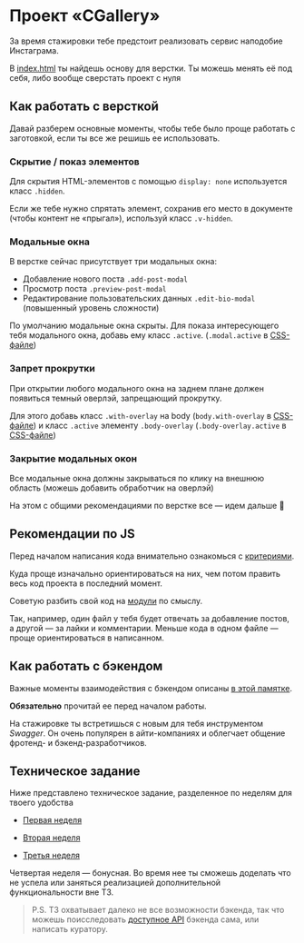 # Проект «CGallery»

За время стажировки тебе предстоит реализовать сервис наподобие Инстаграма.

В [index.html](./index.html) ты найдешь основу для верстки. Ты можешь менять её под себя, либо вообще сверстать проект с нуля

## Как работать с версткой

Давай разберем основные моменты, чтобы тебе было проще работать с заготовкой, если ты все же решишь ее использовать.

### Скрытие / показ элементов

Для скрытия HTML-элементов с помощью `display: none` используется класс `.hidden`.

Если же тебе нужно спрятать элемент, сохранив его место в документе (чтобы контент не «прыгал»), используй класс `.v-hidden`.

### Модальные окна

В верстке сейчас присутствует три модальных окна:

- Добавление нового поста `.add-post-modal`
- Просмотр поста `.preview-post-modal`
- Редактирование пользовательских данных `.edit-bio-modal` (повышенный уровень сложности)

По умолчанию модальные окна скрыты. Для показа интересующего тебя модального окна, добавь ему класс `.active`. (`.modal.active` в [CSS-файле](./style.css))

### Запрет прокрутки

При открытии любого модального окна на заднем плане должен появиться темный оверлэй, запрещающий прокрутку.

Для этого добавь класс `.with-overlay` на body (`body.with-overlay` в [CSS-файле](./style.css)) и класс `.active` элементу `.body-overlay` (`.body-overlay.active` в [CSS-файле](./style.css))

### Закрытие модальных окон

Все модальные окна должны закрываться по клику на внешнюю область (можешь добавить обработчик на оверлэй)

На этом с общими рекомендациями по верстке все — идем дальше 🙂

## Рекомендации по JS

Перед началом написания кода внимательно ознакомься с [критериями](https://docs.google.com/spreadsheets/d/1oa5-hl-jiYb1PBvKOd-wsdVvrvJagNTeQZBKpdcsunw/edit#gid=0).

Куда проще изначально ориентироваться на них, чем потом править весь код проекта в последний момент.

Советую разбить свой код на [модули](https://learn.javascript.ru/modules-intro) по смыслу.

Так, например, один файл у тебя будет отвечать за добавление постов, а другой — за лайки и комментарии. Меньше кода в одном файле — проще ориентироваться в написанном.

## Как работать с бэкендом

Важные моменты взаимодействия с бэкендом описаны [в этой памятке](./task/work-with-backend.md).

**Обязательно** прочитай ее перед началом работы.

На стажировке ты встретишься с новым для тебя инструментом _Swagger_. Он очень популярен в айти-компаниях и облегчает общение фротенд- и бэкенд-разработчиков.

## Техническое задание

Ниже представлено техническое задание, разделенное по неделям для твоего удобства

- [Первая неделя](./task/first-week.md)

- [Вторая неделя](./task/second-week.md)

- [Третья неделя](./task/third-week.md)

Четвертая неделя — бонусная. Во время нее ты сможешь доделать что не успела или заняться реализацией дополнительной функциональности вне ТЗ.

> P.S. ТЗ охватывает далеко не все возможности бэкенда, так что можешь поисследовать [доступное API](https://c-gallery.polinashneider.space/swagger/) бэкенда сама, или написать куратору.
